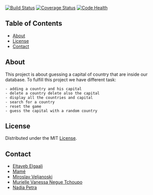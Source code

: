 [![Build Status](https://api.travis-ci.org/travis-ci/travis-web.svg?branch=master)](https://travis-ci.org/github/travis-ci/travis-web)
[![Coverage Status](https://coveralls.io/repos/github/murvanessa/testing-module-project-boilerplate/badge.svg?branch=master)](https://coveralls.io/github/murvanessa/testing-module-project-boilerplate?branch=master)
[![Code Health](https://landscape.io/github/murvanessa/testing-module-project-boilerplate/master/landscape.svg?style=flat)](https://landscape.io/github/murvanessa/testing-module-project-boilerplate/master)

## Table of Contents
- [About](#about)
- [License](#license)
- [Contact](#contact)

## About
This project is about guessing a capital of country that are inside our database. To fulfill this project we have different task:

    - adding a country and his capital
    - delete a country delete also the capital
    - display all the countries and capital
    - search for a country 
    - reset the game
    - guess the capital with a random country 


## License

Distributed under the MIT [License](https://github.com/murvanessa/testing-module-project-boilerplate/blob/master/LICENSE).

## Contact

- [Eltayeb Elgaali](https://github.com/Eltayeb-Elgaali)
- [Mamé](https://github.com/mametur)
- [Miroslav Veljanoski](https://github.com/miroslavveljanoski)
- [Murielle Vanessa Negue Tchoupo](https://github.com/murvanessa)
- [Nadia Petra](https://github.com/ms-np)


